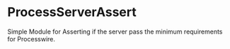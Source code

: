 # ProcessServerAssert
Simple Module for Asserting if the server pass the minimum requirements for Processwire.
